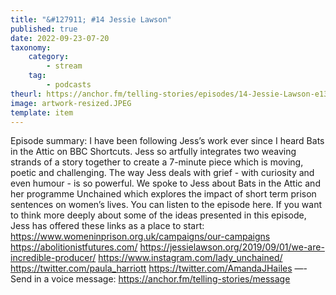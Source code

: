 ```yaml
---
title: "&#127911; #14 Jessie Lawson"
published: true
date: 2022-09-23-07-20
taxonomy:
    category:
        - stream
    tag:
        - podcasts
theurl: https://anchor.fm/telling-stories/episodes/14-Jessie-Lawson-e137qau
image: artwork-resized.JPEG
template: item
---
```


Episode summary: I have been following Jess&rsquo;s work ever since I heard Bats in the Attic on BBC Shortcuts. Jess so artfully integrates two weaving strands of a story together to create a 7-minute piece which is moving, poetic and challenging. The way Jess deals with grief - with curiosity and even humour - is so powerful. We spoke to Jess about Bats in the Attic and her programme Unchained which explores the impact of short term prison sentences on women&rsquo;s lives. You can listen to the episode here. If you want to think more deeply about some of the ideas presented in this episode, Jess has offered these links as a place to start: https://www.womeninprison.org.uk/campaigns/our-campaigns https://abolitionistfutures.com/ https://jessielawson.org/2019/09/01/we-are-incredible-producer/ https://www.instagram.com/lady_unchained/ https://twitter.com/paula_harriott https://twitter.com/AmandaJHailes &mdash;- Send in a voice message: https://anchor.fm/telling-stories/message
